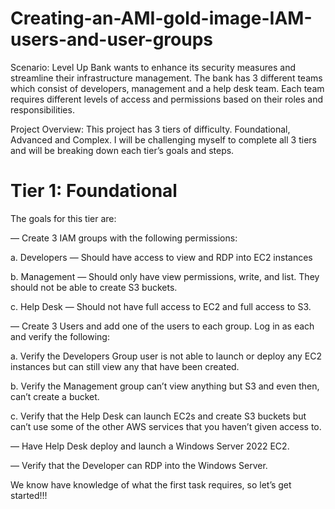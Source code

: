 # Creating-an-AMI-gold-image-IAM-users-and-user-groups

Scenario: Level Up Bank wants to enhance its security measures and streamline their infrastructure management. The bank has 3 different teams which consist of developers, management and a help desk team. Each team requires different levels of access and permissions based on their roles and responsibilities.

Project Overview: This project has 3 tiers of difficulty. Foundational, Advanced and Complex. I will be challenging myself to complete all 3 tiers and will be breaking down each tier’s goals and steps.

# Tier 1: Foundational

The goals for this tier are:

— Create 3 IAM groups with the following permissions:

a. Developers — Should have access to view and RDP into EC2 instances

b. Management — Should only have view permissions, write, and list. They should not be able to create S3 buckets.

c. Help Desk — Should not have full access to EC2 and full access to S3.

— Create 3 Users and add one of the users to each group. Log in as each and verify the following:

a. Verify the Developers Group user is not able to launch or deploy any EC2 instances but can still view any that have been created.

b. Verify the Management group can’t view anything but S3 and even then, can’t create a bucket.

c. Verify that the Help Desk can launch EC2s and create S3 buckets but can’t use some of the other AWS services that you haven’t given access to.

— Have Help Desk deploy and launch a Windows Server 2022 EC2.

— Verify that the Developer can RDP into the Windows Server.

We know have knowledge of what the first task requires, so let’s get started!!!

